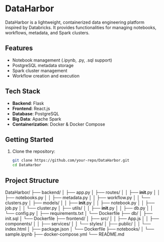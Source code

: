 # DataHarbor

DataHarbor is a lightweight, containerized data engineering platform inspired by Databricks. It provides functionalities for managing notebooks, workflows, metadata, and Spark clusters.

## Features
- Notebook management (.ipynb, .py, .sql support)
- PostgreSQL metadata storage
- Spark cluster management
- Workflow creation and execution

## Tech Stack
- **Backend**: Flask
- **Frontend**: React.js
- **Database**: PostgreSQL
- **Big Data**: Apache Spark
- **Containerization**: Docker & Docker Compose

## Getting Started
1. Clone the repository:
   ```bash
   git clone https://github.com/your-repo/DataHarbor.git
   cd DataHarbor

## Project Structure 

DataHarbor/
├── backend/
│   ├── app.py
│   ├── routes/
│   │   ├── __init__.py
│   │   ├── notebooks.py
│   │   ├── metadata.py
│   │   ├── workflow.py
│   │   └── clusters.py
│   ├── models/
│   │   ├── __init__.py
│   │   ├── notebook.py
│   │   ├── job.py
│   │   └── cluster.py
│   ├── utils/
│   │   ├── __init__.py
│   │   ├── db.py
│   │   └── config.py
│   ├── requirements.txt
│   └── Dockerfile
├── db/
│   ├── init.sql
│   └── Dockerfile
├── frontend/
│   ├── src/
│   │   ├── App.js
│   │   ├── components/
│   │   ├── services/
│   │   └── styles/
│   ├── public/
│   │   └── index.html
│   ├── package.json
│   └── Dockerfile
├── notebooks/
│   └── sample.ipynb
├── docker-compose.yml
└── README.md
